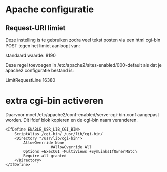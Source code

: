 # Apache configuratie

## Request-URI limiet

Deze instelling is te gebruiken zodra veel tekst posten via een html cgi-bin POST tegen het limiet aanloopt van:

standaard waarde: 8190 

Deze regel toevoegen in /etc/apache2/sites-enabled/000-default als dat je apache2 configuratie bestand is: 

LimitRequestLine 16380 

# extra cgi-bin activeren

Daarvoor moet /etc/apache2/conf-enabled/serve-cgi-bin.conf aangepast worden.
Dit ifdef blok kopieren en de cgi-bin naam veranderen.

    <IfDefine ENABLE_USR_LIB_CGI_BIN>
		ScriptAlias /cgi-bin/ /usr/lib/cgi-bin/
		<Directory "/usr/lib/cgi-bin">
			AllowOverride None
                        #AllowOverride All
			Options +ExecCGI -MultiViews +SymLinksIfOwnerMatch
			Require all granted
		</Directory>
	</IfDefine>


